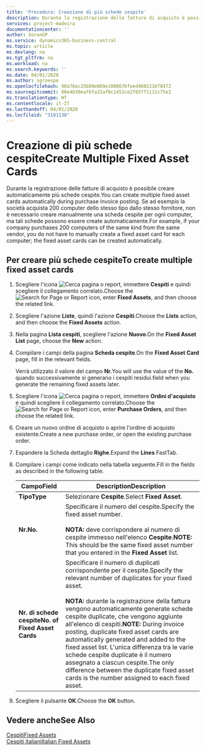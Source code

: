 ```yaml
---
title: 'Procedura: Creazione di più schede cespite'
description: Durante la registrazione delle fatture di acquisto è possibile creare automaticamente più schede cespite.
services: project-madeira
documentationcenter: ''
author: SorenGP
ms.service: dynamics365-business-central
ms.topic: article
ms.devlang: na
ms.tgt_pltfrm: na
ms.workload: na
ms.search.keywords: ''
ms.date: 04/01/2020
ms.author: sgroespe
ms.openlocfilehash: 90a76ec25b89e069e100867bfeed4602216f8472
ms.sourcegitcommit: 88e4b30eaf6fa32af0c1452ce2f85ff1111c75e2
ms.translationtype: HT
ms.contentlocale: it-IT
ms.lasthandoff: 04/01/2020
ms.locfileid: "3181138"
---
```

# <a name="create-multiple-fixed-asset-cards"></a><span data-ttu-id="73e02-103">Creazione di più schede cespite</span><span class="sxs-lookup"><span data-stu-id="73e02-103">Create Multiple Fixed Asset Cards</span></span>
<span data-ttu-id="73e02-104">Durante la registrazione delle fatture di acquisto è possibile creare automaticamente più schede cespite.</span><span class="sxs-lookup"><span data-stu-id="73e02-104">You can create multiple fixed asset cards automatically during purchase invoice posting.</span></span> <span data-ttu-id="73e02-105">Se ad esempio la società acquista 200 computer dello stesso tipo dallo stesso fornitore, non è necessario creare manualmente una scheda cespite per ogni computer, ma tali schede possono essere create automaticamente.</span><span class="sxs-lookup"><span data-stu-id="73e02-105">For example, if your company purchases 200 computers of the same kind from the same vendor, you do not have to manually create a fixed asset card for each computer; the fixed asset cards can be created automatically.</span></span>  

## <a name="to-create-multiple-fixed-asset-cards"></a><span data-ttu-id="73e02-106">Per creare più schede cespite</span><span class="sxs-lookup"><span data-stu-id="73e02-106">To create multiple fixed asset cards</span></span>  

1.  <span data-ttu-id="73e02-107">Scegliere l'icona ![Cerca pagina o report](../../media/ui-search/search_small.png "Icona Cerca pagina o report"), immettere **Cespiti** e quindi scegliere il collegamento correlato.</span><span class="sxs-lookup"><span data-stu-id="73e02-107">Choose the ![Search for Page or Report](../../media/ui-search/search_small.png "Search for Page or Report icon") icon, enter **Fixed Assets**, and then choose the related link.</span></span>  
2.  <span data-ttu-id="73e02-108">Scegliere l'azione **Liste**, quindi l'azione **Cespiti**.</span><span class="sxs-lookup"><span data-stu-id="73e02-108">Choose the **Lists** action, and then choose the **Fixed Assets** action.</span></span>  
3.  <span data-ttu-id="73e02-109">Nella pagina **Lista cespiti**, scegliere l'azione **Nuovo**.</span><span class="sxs-lookup"><span data-stu-id="73e02-109">On the **Fixed Asset List** page, choose the **New** action.</span></span>  
4.  <span data-ttu-id="73e02-110">Compilare i campi della pagina **Scheda cespite**.</span><span class="sxs-lookup"><span data-stu-id="73e02-110">On the **Fixed Asset Card** page, fill in the relevant fields.</span></span>  

    <span data-ttu-id="73e02-111">Verrà utilizzato il valore del campo **Nr.**</span><span class="sxs-lookup"><span data-stu-id="73e02-111">You will use the value of the **No.**</span></span> <span data-ttu-id="73e02-112">quando successivamente si generano i cespiti residui.</span><span class="sxs-lookup"><span data-stu-id="73e02-112">field when you generate the remaining fixed assets later.</span></span>  

5.  <span data-ttu-id="73e02-113">Scegliere l'icona ![Cerca pagina o report](../../media/ui-search/search_small.png "Icona Cerca pagina o report"), immettere **Ordini d'acquisto** e quindi scegliere il collegamento correlato.</span><span class="sxs-lookup"><span data-stu-id="73e02-113">Choose the ![Search for Page or Report](../../media/ui-search/search_small.png "Search for Page or Report icon") icon, enter **Purchase Orders**, and then choose the related link.</span></span>  
6.  <span data-ttu-id="73e02-114">Creare un nuovo ordine di acquisto o aprire l'ordine di acquisto esistente.</span><span class="sxs-lookup"><span data-stu-id="73e02-114">Create a new purchase order, or open the existing purchase order.</span></span>  
7.  <span data-ttu-id="73e02-115">Espandere la Scheda dettaglio **Righe**.</span><span class="sxs-lookup"><span data-stu-id="73e02-115">Expand the **Lines** FastTab.</span></span>  
8.  <span data-ttu-id="73e02-116">Compilare i campi come indicato nella tabella seguente.</span><span class="sxs-lookup"><span data-stu-id="73e02-116">Fill in the fields as described in the following table.</span></span>  

    |<span data-ttu-id="73e02-117">Campo</span><span class="sxs-lookup"><span data-stu-id="73e02-117">Field</span></span>|<span data-ttu-id="73e02-118">Description</span><span class="sxs-lookup"><span data-stu-id="73e02-118">Description</span></span>|  
    |---------------------------------|---------------------------------------|  
    |<span data-ttu-id="73e02-119">**Tipo**</span><span class="sxs-lookup"><span data-stu-id="73e02-119">**Type**</span></span>|<span data-ttu-id="73e02-120">Selezionare **Cespite**.</span><span class="sxs-lookup"><span data-stu-id="73e02-120">Select **Fixed Asset**.</span></span>|  
    |<span data-ttu-id="73e02-121">**Nr.**</span><span class="sxs-lookup"><span data-stu-id="73e02-121">**No.**</span></span>|<span data-ttu-id="73e02-122">Specificare il numero del cespite.</span><span class="sxs-lookup"><span data-stu-id="73e02-122">Specify the fixed asset number.</span></span><br /><br /> <span data-ttu-id="73e02-123">**NOTA:** deve corrispondere al numero di cespite immesso nell'elenco **Cespite**.</span><span class="sxs-lookup"><span data-stu-id="73e02-123">**NOTE:** This should be the same fixed asset number that you entered in the **Fixed Asset** list.</span></span>|  
    |<span data-ttu-id="73e02-124">**Nr. di schede cespite**</span><span class="sxs-lookup"><span data-stu-id="73e02-124">**No. of Fixed Asset Cards**</span></span>|<span data-ttu-id="73e02-125">Specificare il numero di duplicati corrispondente per il cespite.</span><span class="sxs-lookup"><span data-stu-id="73e02-125">Specify the relevant number of duplicates for your fixed asset.</span></span><br /><br /> <span data-ttu-id="73e02-126">**NOTA:** durante la registrazione della fattura vengono automaticamente generate schede cespite duplicate, che vengono aggiunte all'elenco di cespiti.</span><span class="sxs-lookup"><span data-stu-id="73e02-126">**NOTE:** During invoice posting, duplicate fixed asset cards are automatically generated and added to the fixed asset list.</span></span> <span data-ttu-id="73e02-127">L'unica differenza tra le varie schede cespite duplicate è il numero assegnato a ciascun cespite.</span><span class="sxs-lookup"><span data-stu-id="73e02-127">The only difference between the duplicate fixed asset cards is the number assigned to each fixed asset.</span></span>|  

9. <span data-ttu-id="73e02-128">Scegliere il pulsante **OK**.</span><span class="sxs-lookup"><span data-stu-id="73e02-128">Choose the **OK** button.</span></span>  

## <a name="see-also"></a><span data-ttu-id="73e02-129">Vedere anche</span><span class="sxs-lookup"><span data-stu-id="73e02-129">See Also</span></span>  
 [<span data-ttu-id="73e02-130">Cespiti</span><span class="sxs-lookup"><span data-stu-id="73e02-130">Fixed Assets</span></span>](../../fa-manage.md)  
 [<span data-ttu-id="73e02-131">Cespiti italiani</span><span class="sxs-lookup"><span data-stu-id="73e02-131">Italian Fixed Assets</span></span>](italian-fixed-assets.md)
